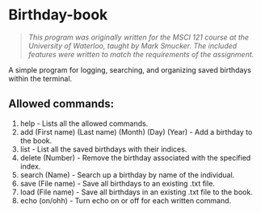 # Birthday-book
> *This program was originally written for the MSCI 121 course at the University of Waterloo, taught by Mark Smucker. 
> The included features were written to match the requirements of the assignment.*

A simple program for logging, searching, and organizing saved birthdays within the terminal. 

## Allowed commands: 
1. help - Lists all the allowed commands. 
2. add (First name) (Last name) (Month) (Day) (Year) - Add a birthday to the book. 
3. list - List all the saved birthdays with their indices. 
4. delete (Number) - Remove the birthday associated with the specified index. 
5. search (Name) - Search up a birthday by name of the individual. 
6. save (File name) - Save all birthdays to an existing .txt file.
7. load (File name) - Save all birthdays in an existing .txt file to the book. 
8. echo (on/ohh) - Turn echo on or off for each written command.   
